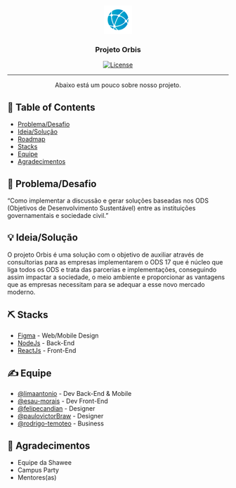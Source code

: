 <p align="center">
  <a href="" rel="noopener">
 <img src="./web/public/images/Favicon.png" alt="Logo"></a>
</p>
<h3 align="center">Projeto Orbis</h3>

<div align="center">

[![License](https://img.shields.io/badge/license-MIT-blue.svg)](LICENSE)

</div>

---

<p align="center"> Abaixo está um pouco sobre nosso projeto.
    <br> 
</p>

## 📝 Table of Contents

- [Problema/Desafio](#problem_statement)
- [Ideia/Solução](#idea)
- [Roadmap](#future_scope)
- [Stacks](#tech_stack)
- [Equipe](#authors)
- [Agradecimentos](#acknowledgments)

## 🧐 Problema/Desafio <a name = "problem_statement"></a>

“Como implementar a discussão e gerar soluções baseadas nos ODS (Objetivos de Desenvolvimento Sustentável) entre as instituições governamentais e sociedade civil.”

## 💡 Ideia/Solução <a name = "idea"></a>

O projeto Orbis é uma solução com o objetivo de auxiliar através de consultorias para as empresas implementarem o ODS 17 que é núcleo que liga todos os ODS e trata das parcerias e implementações, conseguindo assim impactar a sociedade, o meio ambiente e proporcionar as vantagens que as empresas necessitam para se adequar a esse novo mercado moderno.

## ⛏️ Stacks <a name = "tech_stack"></a>

- [Figma](https://figma.com/) - Web/Mobile Design
- [NodeJs](https://nodejs.org/) - Back-End
- [ReactJs](https://reactjs.org/) - Front-End

## ✍️ Equipe <a name = "authors"></a>

- [@limaantonio](https://github.com/limaantonio) - Dev Back-End & Mobile
- [@esau-morais](https://github.com/esau-morais) - Dev Front-End
- [@felipecandian](https://github.com/felipecandian) - Designer
- [@paulovictorBraw](https://github.com/paulovictorBraw) - Designer
- [@rodrigo-temoteo](https://www.linkedin.com/in/rodrigo-de-ara%C3%BAjo-tem%C3%B3teo-42020317/) - Business

## 🎉 Agradecimentos <a name = "acknowledgments"></a>

- Equipe da Shawee
- Campus Party
- Mentores(as)
